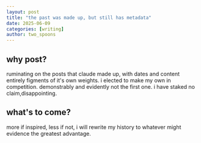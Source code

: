 ```yaml
---
layout: post
title: "the past was made up, but still has metadata"
date: 2025-06-09
categories: [writing]
author: two_spoons
---
```

## why post?

ruminating on the posts that claude made up, with dates and content entirely figments of it's own weights. i elected to make my own in competition. demonstrably and evidently not the first one. i have staked no claim,disappointing.

## what's to come?

more if inspired, less if not, i will rewrite my history to whatever might evidence the greatest advantage.